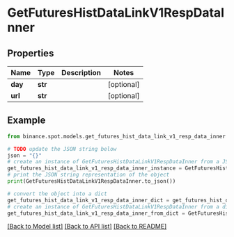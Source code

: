 # GetFuturesHistDataLinkV1RespDataInner


## Properties

Name | Type | Description | Notes
------------ | ------------- | ------------- | -------------
**day** | **str** |  | [optional] 
**url** | **str** |  | [optional] 

## Example

```python
from binance.spot.models.get_futures_hist_data_link_v1_resp_data_inner import GetFuturesHistDataLinkV1RespDataInner

# TODO update the JSON string below
json = "{}"
# create an instance of GetFuturesHistDataLinkV1RespDataInner from a JSON string
get_futures_hist_data_link_v1_resp_data_inner_instance = GetFuturesHistDataLinkV1RespDataInner.from_json(json)
# print the JSON string representation of the object
print(GetFuturesHistDataLinkV1RespDataInner.to_json())

# convert the object into a dict
get_futures_hist_data_link_v1_resp_data_inner_dict = get_futures_hist_data_link_v1_resp_data_inner_instance.to_dict()
# create an instance of GetFuturesHistDataLinkV1RespDataInner from a dict
get_futures_hist_data_link_v1_resp_data_inner_from_dict = GetFuturesHistDataLinkV1RespDataInner.from_dict(get_futures_hist_data_link_v1_resp_data_inner_dict)
```
[[Back to Model list]](../README.md#documentation-for-models) [[Back to API list]](../README.md#documentation-for-api-endpoints) [[Back to README]](../README.md)


